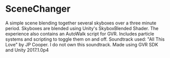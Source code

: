# SceneChanger
A simple scene blending together several skyboxes over a three minute period. Skyboxes are blended using Unity's SkyboxBlended Shader. The experience also contains an AutoWalk script for GVR. 
Includes particle systems and scripting to toggle them on and off.
Soundtrack used: "All This Love" by JP Cooper. I do not own this soundtrack. 
Made using GVR SDK and Unity 2017.1.0p4

